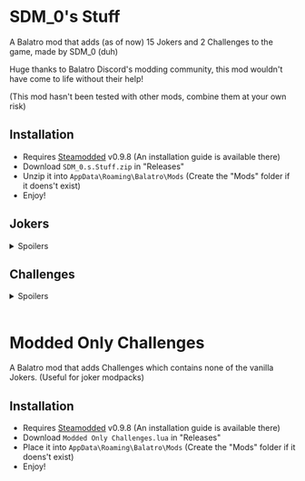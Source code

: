 # SDM_0's Stuff

A Balatro mod that adds (as of now) 15 Jokers and 2 Challenges to the game, made by SDM_0 (duh)

Huge thanks to Balatro Discord's modding community, this mod wouldn't have come to life without their help!

(This mod hasn't been tested with other mods, combine them at your own risk)

## Installation
- Requires [Steamodded](https://github.com/Steamopollys/Steamodded/) v0.9.8 (An installation guide is available there)
- Download `SDM_0.s.Stuff.zip` in "Releases"
- Unzip it into `AppData\Roaming\Balatro\Mods` (Create the "Mods" folder if it doens't exist)
- Enjoy!

## Jokers

<details>
  <summary>Spoilers</summary>
  <br>

  | Joker | Cost | Rarity | Effect | 
  | :---: | :---: | :---: | :---: |
  | ![Trance The Devil](./SDM_0's%20Stuff/assets/2x/j_sdm_trance_the_devil.png)<br><b>Trance The Devil</b> | 6 | Uncommon | X0.25 Mult per "Trance" or "The Devil" card used this run |
  | ![Burger](./SDM_0's%20Stuff/assets/2x/j_sdm_burger.png)<br><b>Burger</b> | 8 | Rare | +30 Chips, +10 Mult and x1.25 Mult for the next 4 rounds |
  | ![Bounciest Ball](./SDM_0's%20Stuff/assets/2x/j_sdm_bounciest_ball.png)<br><b>Bounciest Ball</b> | 5 | Common | Upgrade by +5 Chips everytime X hand is scored,<br>reset and change on different hand |
  | ![Lucky Joker](./SDM_0's%20Stuff/assets/2x/j_sdm_lucky_joker.png)<br><b>Lucky Joker</b> | 4 | Common | Each played 7 gives +7 Chips and +7 Mult when scored,<br>doubles it if Lucky card |
  | ![Iconic Icon](./SDM_0's%20Stuff/assets/2x/j_sdm_iconic_icon.png)<br><b>Iconic Icon</b> | 7 | Uncommon | +4 Mult for each Aces in your full deck |
  | ![Mult'N'Chips](./SDM_0's%20Stuff/assets/2x/j_sdm_mult_n_chips.png)<br><b>Mult'N'Chips</b> | 5 | Common | Scored Bonus cards gives +4 Mult,<br>scored Mult cards gives +30 Chips |
  | ![Moon Base](./SDM_0's%20Stuff/assets/2x/j_sdm_moon_base.png)<br><b>Moon Base</b> | 7 | Uncommon | Space Jokers each give +40 Chips<br>(Supernova, Space Joker, Constellation, Rocket, Satellite, Astronomer, Wandering Star) |
  | ![Shareholder Joker](./SDM_0's%20Stuff/assets/2x/j_sdm_shareholder_joker.png)<br><b>Shareholder Joker</b> | 5 | Common | Earn between $0 and $8 at the end of round |
  | ![Magic Hands](./SDM_0's%20Stuff/assets/2x/j_sdm_magic_hands.png)<br><b>Magic Hands</b> | 6 | Uncommon | x3 Mult if the number of hands left + 1 is equal to<br>the amount of the most prevalent card<br>(ex: Four of a Kind on Hand 4, Full House on Hand 3) |
  | ![Tip Jar](./SDM_0's%20Stuff/assets/2x/j_sdm_tip_jar.png)<br><b>Tip Jar</b> | 6 | Uncommon | Earn your money's highest digit at the end of round |
  | ![Wandering Star](./SDM_0's%20Stuff/assets/2x/j_sdm_wandering_star.png)<br><b>Wandering Star</b>| 6 | Common | +2 Mult per Planet card sold |
  | ![Ouija Board](./SDM_0's%20Stuff/assets/2x/j_sdm_ouija_board.png)<br><b>Ouija Board</b> | 7 | Uncommon | 1 in 50 chance to create a "Soul" card,<br>otherwise 1 in 5 chance to create a "Judgement" card<br>(Must have room) |
  | ![La Révolution](./SDM_0's%20Stuff/assets/2x/j_sdm_la_revolution.png)<br><b>La Révolution</b> | 7 | Rare | Upgrade winning poker hand by 1 if it contains no face cards |
  | ![Clown Bank](./SDM_0's%20Stuff/assets/2x/j_sdm_clown_bank.png)<br><b>Clown Bank</b> | 8 | Rare | When Blind is selected, if this is at the leftmost position,<br>gains x0.2 for $3, increases price by $3 |
  | ![Archibald](./SDM_0's%20Stuff/assets/2x/j_sdm_archibald_compact.png)<br><b>Archibald</b> | 20 | Legendary | On Joker purchased, creates a Negative copy<br>(Occurs 4 times, Negative copy sells for $0) |
</details>

## Challenges

<details>
  <summary>Spoilers</summary>

  ### Devil's Deal:
  Start with the Joker "Trance the Devil", "Trance" and "The Devil" tarot cards, but those advantages comes at a cost...

  ### Scientific Downfall
  Start with the Joker "La Révolution", all planet and level-up themed cards are banned.
</details>
<br>

# Modded Only Challenges

A Balatro mod that adds Challenges which contains none of the vanilla Jokers. (Useful for joker modpacks)

## Installation
- Requires [Steamodded](https://github.com/Steamopollys/Steamodded/) v0.9.8 (An installation guide is available there)
- Download `Modded Only Challenges.lua` in "Releases"
- Place it into `AppData\Roaming\Balatro\Mods` (Create the "Mods" folder if it doens't exist)
- Enjoy!
